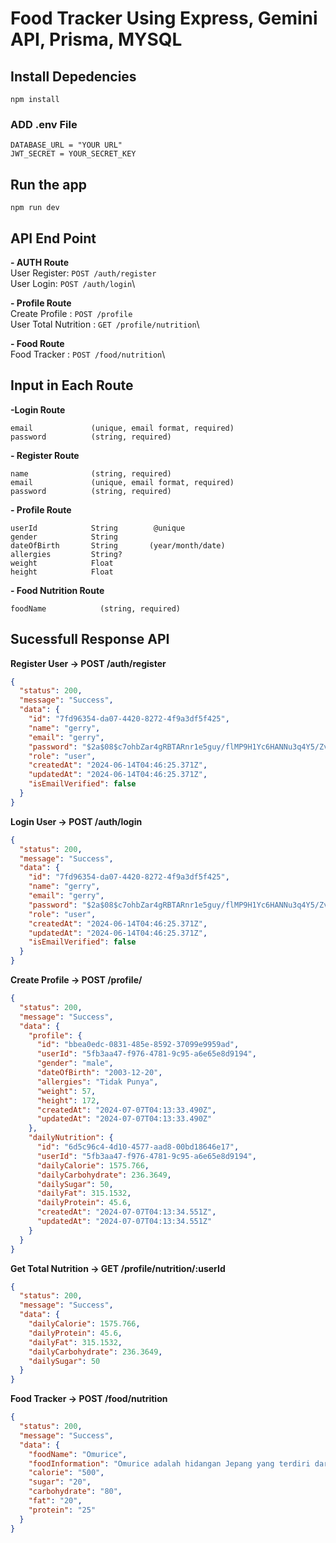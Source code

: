 # Food Tracker Using Express, Gemini API, Prisma, MYSQL

## Install Depedencies

    npm install

### ADD .env File

    DATABASE_URL = "YOUR URL"
    JWT_SECRET = YOUR_SECRET_KEY

## Run the app

    npm run dev

## API End Point

**- AUTH Route** \
User Register: `POST /auth/register`\
User Login: `POST /auth/login`\

**- Profile Route** \
Create Profile        : `POST /profile`\
User Total Nutrition  : `GET /profile/nutrition`\

**- Food Route** \
Food Tracker      : `POST /food/nutrition`\

## Input in Each Route
**-Login Route**
```
email             (unique, email format, required)
password          (string, required)
```

**- Register Route**
```
name              (string, required)
email             (unique, email format, required)
password          (string, required)
```

**- Profile Route**
```
userId            String        @unique
gender            String
dateOfBirth       String       (year/month/date)
allergies         String?       
weight            Float
height            Float
```

**- Food Nutrition Route**
```
foodName            (string, required)
```

## Sucessfull Response API
**Register User -> POST /auth/register**
```json
{
  "status": 200,
  "message": "Success",
  "data": {
    "id": "7fd96354-da07-4420-8272-4f9a3df5f425",
    "name": "gerry",
    "email": "gerry",
    "password": "$2a$08$c7ohbZar4gRBTARnr1e5guy/flMP9H1Yc6HANNu3q4Y5/Zvg5IC2.",
    "role": "user",
    "createdAt": "2024-06-14T04:46:25.371Z",
    "updatedAt": "2024-06-14T04:46:25.371Z",
    "isEmailVerified": false
  }
}
```

**Login User -> POST /auth/login**
```json
{
  "status": 200,
  "message": "Success",
  "data": {
    "id": "7fd96354-da07-4420-8272-4f9a3df5f425",
    "name": "gerry",
    "email": "gerry",
    "password": "$2a$08$c7ohbZar4gRBTARnr1e5guy/flMP9H1Yc6HANNu3q4Y5/Zvg5IC2.",
    "role": "user",
    "createdAt": "2024-06-14T04:46:25.371Z",
    "updatedAt": "2024-06-14T04:46:25.371Z",
    "isEmailVerified": false
  }
}
```

**Create Profile -> POST /profile/**
```json
{
  "status": 200,
  "message": "Success",
  "data": {
    "profile": {
      "id": "bbea0edc-0831-485e-8592-37099e9959ad",
      "userId": "5fb3aa47-f976-4781-9c95-a6e65e8d9194",
      "gender": "male",
      "dateOfBirth": "2003-12-20",
      "allergies": "Tidak Punya",
      "weight": 57,
      "height": 172,
      "createdAt": "2024-07-07T04:13:33.490Z",
      "updatedAt": "2024-07-07T04:13:33.490Z"
    },
    "dailyNutrition": {
      "id": "6d5c96c4-4d10-4577-aad8-00bd18646e17",
      "userId": "5fb3aa47-f976-4781-9c95-a6e65e8d9194",
      "dailyCalorie": 1575.766,
      "dailyCarbohydrate": 236.3649,
      "dailySugar": 50,
      "dailyFat": 315.1532,
      "dailyProtein": 45.6,
      "createdAt": "2024-07-07T04:13:34.551Z",
      "updatedAt": "2024-07-07T04:13:34.551Z"
    }
  }
}
```

**Get Total Nutrition -> GET /profile/nutrition/:userId**
```json
{
  "status": 200,
  "message": "Success",
  "data": {
    "dailyCalorie": 1575.766,
    "dailyProtein": 45.6,
    "dailyFat": 315.1532,
    "dailyCarbohydrate": 236.3649,
    "dailySugar": 50
  }
}
```

**Food Tracker -> POST /food/nutrition**
```JSON
{
  "status": 200,
  "message": "Success",
  "data": {
    "foodName": "Omurice",
    "foodInformation": "Omurice adalah hidangan Jepang yang terdiri dari nasi goreng yang dibalut dengan telur dadar tipis. Nasi goreng biasanya dibuat dengan kecap, saus, dan bumbu lainnya, dan sering kali diisi dengan daging atau sayuran. Telur dadar biasanya dibuat tipis dan lembut, dan disajikan di atas nasi goreng. Omurice merupakan makanan yang populer di Jepang dan di seluruh dunia, dan sering disajikan sebagai hidangan utama atau hidangan pembuka.",
    "calorie": "500",
    "sugar": "20",
    "carbohydrate": "80",
    "fat": "20",
    "protein": "25"
  }
}
```


